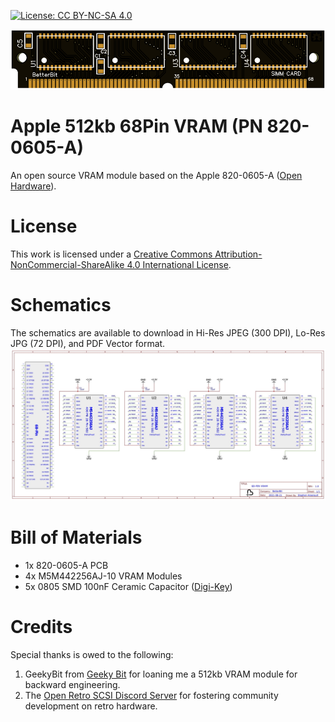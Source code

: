 [![License: CC BY-NC-SA 4.0](https://img.shields.io/badge/License-CC%20BY--NC--SA%204.0-lightgrey.svg)](https://creativecommons.org/licenses/by-nc-sa/4.0/)

!["820-0605-A" render on a black PCB](https://github.com/Stephen-Arsenault/68Pin-VRAM/blob/main/Images/module.png?raw=true)

# Apple 512kb 68Pin VRAM (PN 820-0605-A)
An open source VRAM module based on the Apple 820-0605-A ([Open Hardware](https://oshwlab.com/stephenarsenault/68-pin-vram)).

# License
This work is licensed under a
[Creative Commons Attribution-NonCommercial-ShareAlike 4.0 International License](https://creativecommons.org/licenses/by-nc-sa/4.0/).

# Schematics
The schematics are available to download in Hi-Res JPEG (300 DPI), Lo-Res JPG (72 DPI), and PDF Vector format.
[![Lo-Res Schematic JPEG](https://github.com/Stephen-Arsenault/68Pin-VRAM/blob/main/Schematics/LORES__Schematic_68-Pin%20VRAM.jpg?raw=true)](https://github.com/Stephen-Arsenault/68Pin-VRAM/blob/main/Schematics/Schematic_68-Pin%20VRAM.pdf)

# Bill of Materials
 * 1x 820-0605-A PCB
 * 4x M5M442256AJ-10 VRAM Modules
 * 5x 0805 SMD 100nF Ceramic Capacitor ([Digi-Key](https://www.digikey.com/en/products/detail/samsung-electro-mechanics/CL21B104KBFXPJE/11487741))

# Credits
Special thanks is owed to the following:
1. GeekyBit from [Geeky Bit](https://www.youtube.com/channel/UCX5TMUjcprsGAdRd8KAD0ow) for loaning me a 512kb VRAM module for backward engineering.
2. The [Open Retro SCSI Discord Server](https://discord.gg/5AtypUqFCT) for fostering community development on retro hardware.
